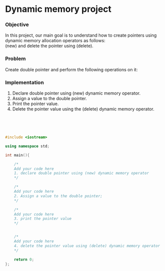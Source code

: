# Dynamic memory project 

### Objective

In this project, our main goal is to understand how to create pointers using dynamic memory allocation operators as follows:
<br/>
(new) and delete the pointer using (delete).

### Problem

Create double pointer and perform the following operations on it:

### Implementation

1. Declare double pointer using (new) dynamic memory operator.
2. Assign a value to the double pointer.
3. Print the pointer value.
4. Delete the pointer value using the (delete) dynamic memory operator.
<br/>
<br/>
  
```cpp

#include <iostream>

using namespace std;

int main(){

    /*
    Add your code here
    1. declare double pointer using (new) dynamic memory operator
    */

    /*
    Add your code here
    2. Assign a value to the double pointer;
    */

    /*
    Add your code here
    3. print the pointer value
    */


    /*
    Add your code here
    4. delete the pointer value using (delete) dynamic memory operator
    */    

    return 0;
};


```
